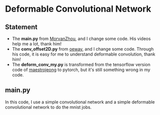 # Deformable Convolutional Network

## Statement
- The **main.py** from [MorvanZhou](https://github.com/MorvanZhou/PyTorch-Tutorial/blob/master/tutorial-contents/401_CNN.py),  and I change some code. His videos help me a lot, thank him!  
- The **conv_offset2D.py** from [oeway](https://github.com/oeway/pytorch-deform-conv), and I change some code. Through his code, it is easy for me to understand deformable convolution, thank him!  
- The **deform_conv_my.py** is transformed from the tensorflow version code of [maestrojeong](https://github.com/maestrojeong/deformable_convnet) to pytorch, but it's still something wrong in my code.  

## main.py
In this code, I use a simple convolutional network and a simple deformable convolutional network to do the mnist jobs.
